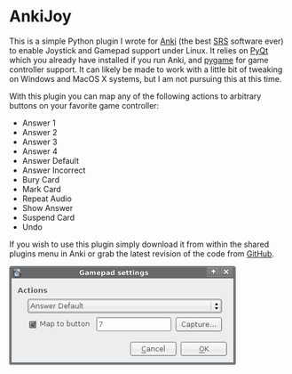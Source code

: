 # AnkiJoy

This is a simple Python plugin I wrote for [Anki](http://ichi2.net/anki/) (the best
[SRS](http://en.wikipedia.org/wiki/Spaced_repetition) software ever) to enable Joystick and Gamepad support under Linux.
It relies on [PyQt](http://www.riverbankcomputing.co.uk/) which you already have installed if you run Anki, and
[pygame](http://www.pygame.org/) for game controller support. It can likely be made to work with a little bit of
tweaking on Windows and MacOS X systems, but I am not pursuing this at this time.

With this plugin you can map any of the following actions to arbitrary buttons on your favorite game controller:

*   Answer 1
*   Answer 2
*   Answer 3
*   Answer 4
*   Answer Default
*   Answer Incorrect
*   Bury Card
*   Mark Card
*   Repeat Audio
*   Show Answer
*   Suspend Card
*   Undo

If you wish to use this plugin simply download it from within the shared plugins menu in Anki or grab the latest
revision of the code from [GitHub](http://github.com/FooSoft/ankijoy/).

![](index/gamepad.png)

